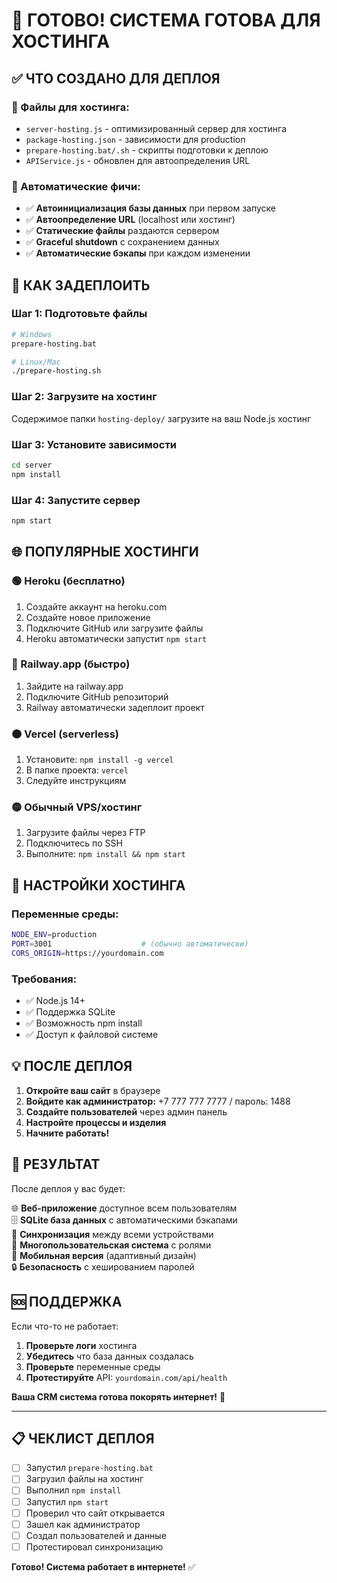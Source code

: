 # 🎉 ГОТОВО! СИСТЕМА ГОТОВА ДЛЯ ХОСТИНГА

## ✅ ЧТО СОЗДАНО ДЛЯ ДЕПЛОЯ

### 📁 Файлы для хостинга:
- `server-hosting.js` - оптимизированный сервер для хостинга
- `package-hosting.json` - зависимости для production
- `prepare-hosting.bat/.sh` - скрипты подготовки к деплою
- `APIService.js` - обновлен для автоопределения URL

### 🚀 Автоматические фичи:
- ✅ **Автоинициализация базы данных** при первом запуске
- ✅ **Автоопределение URL** (localhost или хостинг)
- ✅ **Статические файлы** раздаются сервером
- ✅ **Graceful shutdown** с сохранением данных
- ✅ **Автоматические бэкапы** при каждом изменении

## 🚀 КАК ЗАДЕПЛОИТЬ

### Шаг 1: Подготовьте файлы
```bash
# Windows
prepare-hosting.bat

# Linux/Mac
./prepare-hosting.sh
```

### Шаг 2: Загрузите на хостинг
Содержимое папки `hosting-deploy/` загрузите на ваш Node.js хостинг

### Шаг 3: Установите зависимости
```bash
cd server
npm install
```

### Шаг 4: Запустите сервер
```bash
npm start
```

## 🌐 ПОПУЛЯРНЫЕ ХОСТИНГИ

### 🟢 Heroku (бесплатно)
1. Создайте аккаунт на heroku.com  
2. Создайте новое приложение
3. Подключите GitHub или загрузите файлы
4. Heroku автоматически запустит `npm start`

### 🔵 Railway.app (быстро)
1. Зайдите на railway.app
2. Подключите GitHub репозиторий  
3. Railway автоматически задеплоит проект

### 🟠 Vercel (serverless)
1. Установите: `npm install -g vercel`
2. В папке проекта: `vercel`
3. Следуйте инструкциям

### 🟡 Обычный VPS/хостинг
1. Загрузите файлы через FTP
2. Подключитесь по SSH
3. Выполните: `npm install && npm start`

## 🔧 НАСТРОЙКИ ХОСТИНГА

### Переменные среды:
```bash
NODE_ENV=production
PORT=3001                    # (обычно автоматически)
CORS_ORIGIN=https://yourdomain.com
```

### Требования:
- ✅ Node.js 14+
- ✅ Поддержка SQLite
- ✅ Возможность npm install
- ✅ Доступ к файловой системе

## 💡 ПОСЛЕ ДЕПЛОЯ

1. **Откройте ваш сайт** в браузере
2. **Войдите как администратор:** +7 777 777 7777 / пароль: 1488
3. **Создайте пользователей** через админ панель
4. **Настройте процессы и изделия**
5. **Начните работать!**

## 🎯 РЕЗУЛЬТАТ

После деплоя у вас будет:

🌐 **Веб-приложение** доступное всем пользователям  
🗄️ **SQLite база данных** с автоматическими бэкапами  
🔄 **Синхронизация** между всеми устройствами  
👥 **Многопользовательская система** с ролями  
📱 **Мобильная версия** (адаптивный дизайн)  
🔒 **Безопасность** с хешированием паролей  

## 🆘 ПОДДЕРЖКА

Если что-то не работает:

1. **Проверьте логи** хостинга
2. **Убедитесь** что база данных создалась
3. **Проверьте** переменные среды
4. **Протестируйте** API: `yourdomain.com/api/health`

**Ваша CRM система готова покорять интернет!** 🚀

---

## 📋 ЧЕКЛИСТ ДЕПЛОЯ

- [ ] Запустил `prepare-hosting.bat`
- [ ] Загрузил файлы на хостинг  
- [ ] Выполнил `npm install`
- [ ] Запустил `npm start`
- [ ] Проверил что сайт открывается
- [ ] Зашел как администратор
- [ ] Создал пользователей и данные
- [ ] Протестировал синхронизацию

**Готово! Система работает в интернете!** ✅
